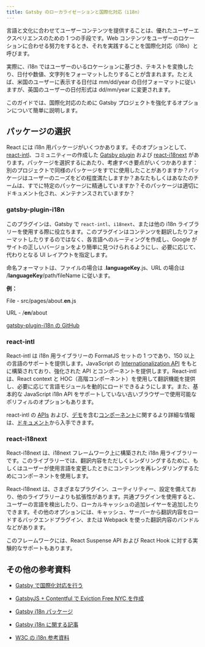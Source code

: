 ```yaml
---
title: Gatsby のローカライゼーションと国際化対応（i18n）
---
```


言語と文化に合わせてユーザーコンテンツを提供することは、優れたユーザーエクスペリエンスのための 1 つの手段です。Web コンテンツをユーザーのロケーションに合わせる努力をするとき、それを実践することを国際化対応（i18n）と呼びます。

実際に、i18n ではユーザーのいるロケーションに基づき、テキストを変換したり、日付や数値、文字列をフォーマットしたりすることが含まれます。たとえば、米国のユーザーに表示する日付は mm/dd/year の日付フォーマットに従いますが、英国のユーザーの日付形式は dd/mm/year に変更されます。

このガイドでは、国際化対応のために Gatsby プロジェクトを強化するオプションについて簡単に説明します。

## パッケージの選択

React には i18n 用パッケージがいくつかあります。そのオプションとして、[react-intl](https://github.com/yahoo/react-intl)、コミュニティーの作成した [Gatsby plugin](https://www.npmjs.com/package/gatsby-plugin-i18n) および [react-i18next](https://github.com/i18next/react-i18next/) があります。パッケージを選択するにあたり、考慮すべき要点がいくつかあります：別のプロジェクトで同様のパッケージをすでに使用したことがありますか？パッケージはユーザーのニーズをどの程度満たしますか？あなたもしくはあなたのチームは、すでに特定のパッケージに精通していますか？そのパッケージは適切にドキュメント化され、メンテナンスされていますか？

### gatsby-plugin-i18n

このプラグインは、Gatsby で `react-intl`、`i18next`、または他の i18n ライブラリーを使用する際に役立ちます。このプラグインはコンテンツを翻訳したりフォーマットしたりするのではなく、各言語へのルーティングを作成し、Google がサイトの正しいバージョンをより簡単に見つけられるようにし、必要に応じて、代わりとなる UI レイアウトを指定します。

命名フォーマットは、ファイルの場合は .**languageKey**.js、URL の場合は /**languageKey**/path/fileName に従います。

**例：**

File - src/pages/about.**en**.js

URL - /**en**/about

[gatsby-plugin-i18n の GitHub](https://github.com/angeloocana/gatsby-plugin-i18n)

### react-intl

React-intl は i18n 用ライブラリーの FormatJS セットの 1 つであり、150 以上の言語のサポートを提供します。JavaScript の [Internationalization API](https://developer.mozilla.org/ja/docs/Web/JavaScript/Reference/Global_Objects/Intl) をもとに構築されており、強化された API とコンポーネントを提供します。React-intl は、React context と HOC（高階コンポーネント）を使用して翻訳機能を提供し、必要に応じて言語モジュールを動的にロードできるようにします。また、基本的な JavaScript i18n API をサポートしていない古いブラウザーで使用可能なポリフィルのオプションもあります。

react-intl の [APIs](https://github.com/formatjs/react-intl/blob/master/docs/API.md) および、[デモ](https://github.com/formatjs/react-intl/tree/master/examples)を含む[コンポーネント](https://github.com/formatjs/react-intl/blob/master/docs/Components.md)に関するより詳細な情報は、[ドキュメント](https://github.com/formatjs/react-intl/tree/master/docs)から入手できます。

### react-i18next

React-i18next は、i18next フレームワーク上に構築された i18n 用ライブラリーです。このライブラリーでは、翻訳内容をただしくレンダリングするために、もしくはユーザーが使用言語を変更したときにコンテンツを再レンダリングするためにコンポーネントを使用します。

React-i18next は、さまざまなプラグイン、ユーティリティー、設定を備えており、他のライブラリーよりも拡張性があります。共通プラグインを使用すると、ユーザーの言語を検出したり、ローカルキャッシュの追加レイヤーを追加したりできます。その他のオプションには、キャッシュ、サーバーから翻訳内容をロードするバックエンドプラグイン、または Webpack を使った翻訳内容のバンドルなどがあります。

このフレームワークには、React Suspense API および React Hook に対する実験的なサポートもあります。

## その他の参考資料

- [Gatsby で国際化対応を行う](https://www.gatsbyjs.org/blog/2017-10-17-building-i18n-with-gatsby/)

- [GatsbyJS + Contentful で Eviction Free NYC を作成](https://www.gatsbyjs.org/blog/2018-04-27-building-eviction-free-nyc-with-gatsbyjs-and-contentful/)

- [Gatsby i18n パッケージ](https://www.gatsbyjs.org/packages/gatsby-plugin-i18n/?=i18)

- [Gatsby i18n に関する記事](https://www.gatsbyjs.org/blog/tags/i-18-n/)
- [W3C の i18n 参考資料](http://w3c.github.io/i18n-drafts/getting-started/contentdev.en#reference)
